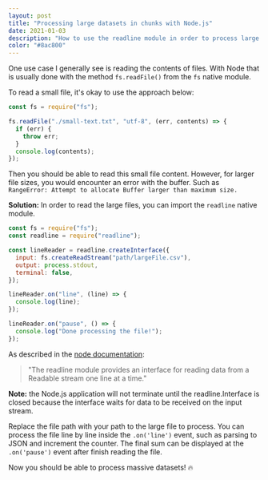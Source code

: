 ```yaml
---
layout: post
title: "Processing large datasets in chunks with Node.js"
date: 2021-01-03
description: "How to use the readline module in order to process large datasets in chunks and thus not blocking the main thread."
color: "#8ac800"
---
```


One use case I generally see is reading the contents of files. With Node that is usually done with the method `fs.readFile()` from the `fs` native module.

To read a small file, it's okay to use the approach below:

```javascript
const fs = require("fs");

fs.readFile("./small-text.txt", "utf-8", (err, contents) => {
  if (err) {
    throw err;
  }
  console.log(contents);
});
```

Then you should be able to read this small file content. However, for larger file sizes, you would encounter an error with the buffer. Such as `RangeError: Attempt to allocate Buffer larger than maximum size.`

**Solution:** In order to read the large files, you can import the `readline` native module.

```javascript
const fs = require("fs");
const readline = require("readline");

const lineReader = readline.createInterface({
  input: fs.createReadStream("path/largeFile.csv"),
  output: process.stdout,
  terminal: false,
});

lineReader.on("line", (line) => {
  console.log(line);
});

lineReader.on("pause", () => {
  console.log("Done processing the file!");
});
```

As described in the [node documentation](https://nodejs.org/api/readline.html):

> "The readline module provides an interface for reading data from a Readable stream one line at a time."

**Note:** the Node.js application will not terminate until the readline.Interface is closed because the interface waits for data to be received on the input stream.

Replace the file path with your path to the large file to process. You can process the file line by line inside the `.on('line')` event, such as parsing to JSON and increment the counter. The final sum can be displayed at the `.on('pause')` event after finish reading the file.

Now you should be able to process massive datasets! 🔥
